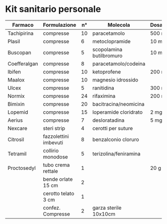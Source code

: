 # Kit sanitario personale

| Farmaco      | Formulazione          | n° | Molecola                 | Dosaggio   | Indicazioni                       |
|--------------|-----------------------|----|--------------------------|------------|-----------------------------------|
| Tachipirina  | compresse             | 10 | paracetamolo             | 500 mg     | dolore/febbre                     |
| Plasil       | compresse             | 6  | metoclopramide           | 10 mg      | nausea/vomito                     |
| Buscopan     | compresse             | 5  | scopolamina butilbromuro | 10 mg      | colica epatica/intestinale/renale |
| Coefferalgan | compresse             | 8  | paracetamolo/codeina     |            | dolore ++                         |
| Ibifen       | compresse             | 10 | ketoprofene              | 200 mg     | dolore articolare                 |
| Maalox       | compresse             | 10 | magnesio idrossido       |            | acidità gastrica                  |
| Ulcex        | compresse             | 5  | ranitidina               | 300 mg     | acidità gastrica++                |
| Normix       | compresse             | 24 | rifaximina               | 200 mg     | diarrea con febbre                |
| Bimixin      | compresse             | 20 | bacitracina/neomicina    |            | diarrea con febbre                |
| Lopemid      | compresse             | 15 | loperamide cloridrato    | 2 mg       | diarrea                           |
| Aerius       | compresse             | 7  | desloratadina            | 5 mg       | allergia                          |
| Nexcare      | steri strip           | 4  | cerotti per suture       |            | ferite varie                      |
| Citrosil     | fazzolettini imbevuti | 8  | benzalconio cloruro      |            | disinfettante cute e ferite       |
| Tetramil     | collirio monodose     | 5  | terizolina/feniramina    |            | decongestionante/antinfiammatorio |
| Proctosedyl  | tubo crema rettale    | 1  |                          | 20 g       | antiemorroidario                  |
|              | bende orlate 15 cm    | 2  |                          |            |                                   |
|              | cerotto telato 3 cm   | 1  |                          |            |                                   |
|              | confez. Compresse     | 2  | garza sterile 10x10cm    |            |                                   |
